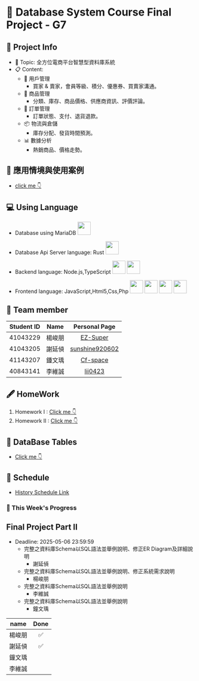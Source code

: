 # 👥 Database System Course Final Project - G7

## 📒 Project Info
* 📌 Topic: 全方位電商平台智慧型資料庫系統
* 📋 Content:
  * 👤 用戶管理
    * 買家 & 賣家，會員等級、積分、優惠券、買賣家溝通。 
  * 📜 商品管理
    * 分類、庫存、商品價格、供應商資訊、評價評論。
  * 🧾 訂單管理
    * 訂單狀態、支付、退貨退款。
  * 📦 物流與倉儲
    * 庫存分配、發貨時間預測。
  * 📊 數據分析
    * 熱銷商品、價格走勢。

## 📝 應用情境與使用案例
* [click me 👇](https://github.com/EZ-Super/Database-System-Course-Final-Project/blob/main/%E4%BD%9C%E6%A5%AD%E4%B8%80.md)

## 💻 Using Language
* Database using MariaDB  <img src="https://cdn.jsdelivr.net/gh/devicons/devicon@latest/icons/mariadb/mariadb-original-wordmark.svg" width="35" height="35"/>
* Database Api Server language: Rust   <img src="https://cdn.jsdelivr.net/gh/devicons/devicon@latest/icons/rust/rust-original.svg" width="35" height="35"/>
* Backend language: Node.js,TypeScript   <img src="https://cdn.jsdelivr.net/gh/devicons/devicon@latest/icons/nodejs/nodejs-original-wordmark.svg" width="35" height="35"/>  <img src="https://cdn.jsdelivr.net/gh/devicons/devicon@latest/icons/typescript/typescript-original.svg" width="35" height="35"/>
          
* Frontend language: JavaScript,Html5,Css,Php
  <img src="https://cdn.jsdelivr.net/gh/devicons/devicon@latest/icons/html5/html5-original-wordmark.svg" width="35" height="35"/>
  <img src="https://cdn.jsdelivr.net/gh/devicons/devicon@latest/icons/javascript/javascript-original.svg" width="35" height="35"/>
  <img src="https://cdn.jsdelivr.net/gh/devicons/devicon@latest/icons/css3/css3-original.svg"  width="35" height="35"/>
  <img src="https://cdn.jsdelivr.net/gh/devicons/devicon@latest/icons/php/php-plain.svg" width="35" height="35"/>
  
                 
          


## 👾 Team member
|Student ID|Name|Personal Page|
|:---:|:---:|:----:|
|41043229|楊峻朋|[EZ-Super](https://github.com/EZ-Super)|
|41043205|謝延偵|[sunshine920602](https://github.com/EZ-Super/Database-System-Course-Final-Project/blob/main/Team%20Member/%E8%AC%9D%E5%BB%B6%E5%81%B5.md)|
|41143207|鍾文瑀|[Cf-space](https://github.com/EZ-Super/Database-System-Course-Final-Project/blob/main/Team%20Member/%E9%8D%BE%E6%96%87%E7%91%80.md)
|40843141|李維誠|[lii0423](https://github.com/EZ-Super/Database-System-Course-Final-Project/blob/main/Team%20Member/%E6%9D%8E%E7%B6%AD%E8%AA%A0.md)|


## 🖋️ HomeWork
 1. Homework I : [Click me 👇](https://github.com/EZ-Super/Database-System-Course-Final-Project/blob/main/%E4%BD%9C%E6%A5%AD%E4%B8%80.md)
 2. Homework II : [Click me 👇](https://github.com/EZ-Super/Database-System-Course-Final-Project/blob/a557602a3094cee3c2bbe4414ae162f00647ee3c/%E4%BD%9C%E6%A5%AD%E4%BA%8C.md)

## 📝 DataBase Tables 
* [Click me 👇](https://github.com/EZ-Super/Database-System-Course-Final-Project/blob/main/code/DB%20API%20Server/README.md)

## 📆 Schedule
* [History Schedule Link](https://github.com/EZ-Super/Database-System-Course-Final-Project/blob/main/schedule.md)
### 📝 This Week's Progress
## Final Project Part II
* Deadline: 2025-05-06 23:59:59
  * 完整之資料庫Schema以SQL語法並舉例說明、修正ER Diagram及詳細說明
    * 謝延偵 
  * 完整之資料庫Schema以SQL語法並舉例說明、修正系統需求說明
    * 楊峻朋
  * 完整之資料庫Schema以SQL語法並舉例說明
    * 李維誠
  * 完整之資料庫Schema以SQL語法並舉例說明
    * 鐘文瑀

|name|Done|
|:--:|:--:|
|楊峻朋|✅|
|謝延偵|✅|
|鐘文瑀||
|李維誠||
